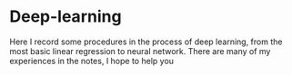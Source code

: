 # Deep-learning
Here I record some procedures in the process of deep learning, from the most basic linear regression to neural network. There are many of my experiences in the notes, I hope to help you
